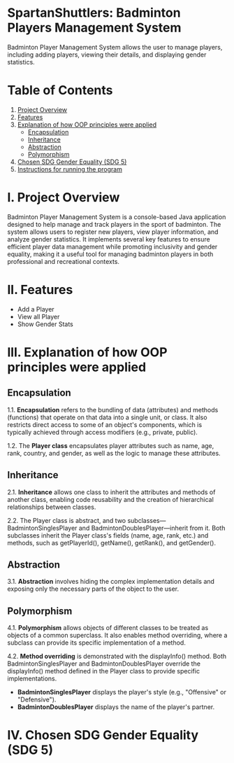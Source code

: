 # SpartanShuttlers: Badminton Players Management System

Badminton Player Management System allows the user to manage players, including adding players, viewing their details, and displaying gender statistics. 

# Table of Contents

1. [Project Overview](#project-overview)
2. [Features](#project-overview)
3. [Explanation of how OOP principles were applied](#explanation-of-how-oop-principles-were-applied)
   - [Encapsulation](#encapsulation)
   - [Inheritance](#inheritance)
   - [Abstraction](#abstraction)
   - [Polymorphism](#polymorphism)
4. [Chosen SDG Gender Equality (SDG 5)](#chosen-sdg-gender-equality-(sdg-5))
5. [Instructions for running the program](#instructions-for-running-the-program)

# l. Project Overview
Badminton Player Management System is a console-based Java application designed to help manage and track players in the sport of badminton. The system allows users to register new players, view player information, and analyze gender statistics. It implements several key features to ensure efficient player data management while promoting inclusivity and gender equality, making it a useful tool for managing badminton players in both professional and recreational contexts.

# ll. Features
- Add a Player
- View all Player
- Show Gender Stats

# lll. Explanation of how OOP principles were applied

## Encapsulation
1.1. **Encapsulation** refers to the bundling of data (attributes) and methods (functions) that operate on that data into a single unit, or class. It also restricts direct access to some of an object's components, which is typically achieved through access modifiers (e.g., private, public).

1.2. The **Player class** encapsulates player attributes such as name, age, rank, country, and gender, as well as the logic to manage these attributes.

## Inheritance
2.1. **Inheritance** allows one class to inherit the attributes and methods of another class, enabling code reusability and the creation of hierarchical relationships between classes.

2.2. The Player class is abstract, and two subclasses—BadmintonSinglesPlayer and BadmintonDoublesPlayer—inherit from it. Both subclasses inherit the Player class's fields (name, age, rank, etc.) and methods, such as getPlayerId(), getName(), getRank(), and getGender().

## Abstraction
3.1. **Abstraction** involves hiding the complex implementation details and exposing only the necessary parts of the object to the user.

## Polymorphism
4.1. **Polymorphism** allows objects of different classes to be treated as objects of a common superclass. It also enables method overriding, where a subclass can provide its specific implementation of a method.

4.2. **Method overriding** is demonstrated with the displayInfo() method. Both BadmintonSinglesPlayer and BadmintonDoublesPlayer override the displayInfo() method defined in the Player class to provide specific implementations.
- **BadmintonSinglesPlayer** displays the player's style (e.g., "Offensive" or "Defensive").
- **BadmintonDoublesPlayer** displays the name of the player's partner.

# lV. Chosen SDG Gender Equality (SDG 5)
